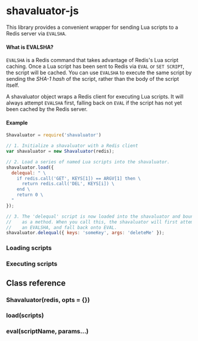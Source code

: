 # shavaluator-js

This library provides a convenient wrapper for sending Lua scripts to a Redis server via `EVALSHA`.

#### What is EVALSHA?

`EVALSHA` is a Redis command that takes advantage of Redis's Lua script caching. Once a Lua script has been sent to Redis via `EVAL` or `SET SCRIPT`, the script will be cached. You can use `EVALSHA` to execute the same script by sending the *SHA-1 hash* of the script, rather than the body of the script itself.

A shavaluator object wraps a Redis client for executing Lua scripts. It will always attempt `EVALSHA` first, falling back on `EVAL` if the script has not yet been cached by the Redis server.

#### Example

```js
Shavaluator = require('shavaluator')

// 1. Initialize a shavaluator with a Redis client
var shavaluator = new Shavaluator(redis);

// 2. Load a series of named Lua scripts into the shavaluator.
shavaluator.load({
  delequal: " \
    if redis.call('GET', KEYS[1]) == ARGV[1] then \
      return redis.call('DEL', KEYS[i]) \
    end \
    return 0 \
  "
});

// 3. The 'delequal' script is now loaded into the shavaluator and bound
//    as a method. When you call this, the shavaluator will first attempt
//    an EVALSHA, and fall back onto EVAL.
shavaluator.delequal({ keys: 'someKey', args: 'deleteMe' });
```

### Loading scripts

### Executing scripts

## Class reference

### Shavaluator(redis, opts =  {})

### load(scripts)

### eval(scriptName, params...)
